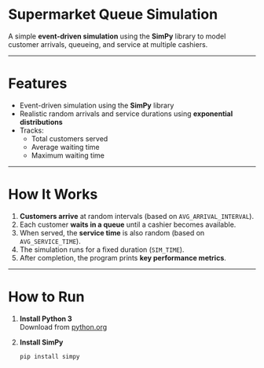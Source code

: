 # Supermarket Queue Simulation

A simple **event-driven simulation** using the **SimPy** library to model customer arrivals, queueing, and service at multiple cashiers.

---

# Features

- Event-driven simulation using the **SimPy** library  
- Realistic random arrivals and service durations using **exponential distributions**  
- Tracks:
  - Total customers served  
  - Average waiting time  
  - Maximum waiting time  

---

# How It Works

1. **Customers arrive** at random intervals (based on `AVG_ARRIVAL_INTERVAL`).  
2. Each customer **waits in a queue** until a cashier becomes available.  
3. When served, the **service time** is also random (based on `AVG_SERVICE_TIME`).  
4. The simulation runs for a fixed duration (`SIM_TIME`).  
5. After completion, the program prints **key performance metrics**.

---

# How to Run

1. **Install Python 3**  
   Download from [python.org](https://www.python.org/downloads/)

2. **Install SimPy**  
   ```bash
   pip install simpy
